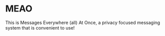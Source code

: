 # MEAO

This is Messages Everywhere (all) At Once, a privacy focused messaging system that is convenient to use!
